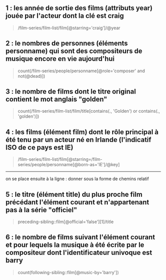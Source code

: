 ## 1 : les année de sortie des films (attributs year) jouée par l'acteur dont la clé est craig

>    /film-series/film-list/film[@starring='craig']/@year

## 2 : le nombres de personnes (éléments personname) qui sont des compositeurs de musique encore en vie aujourd'hui

>    count(/film-series/people/personname[@role='composer' and not(@dead)])

## 3 : le nombre de films dont le titre original contient le mot anglais "golden"

>    count(/film-series/film-list/film/title[contains(., 'Golden') or contains(., 'golden')])

## 4 : les films (élément film) dont le rôle principal à été tenu par un acteur né en Irlande (l'indicatif ISO de ce pays est IE)

>    /film-series/film-list/film[@starring=/film-series/people/personname[@born-as='IE']/@key]

---

on se place ensuite à la ligne : <film year="1985" starring="moore" after="fleming" music-by="barry">
donner sous la forme de chemins relatif

## 5 : le titre (élément title) du plus proche film précédant l'élément courant et n'appartenant pas à la série "officiel"

>    preceding-sibling::film[@official='false'][1]/title

## 6 : le nombre de films suivant l'élément courant et pour lequels la musique à été écrite par le compositeur dont l'identificateur univoque est barry

>    count(following-sibling::film[@music-by='barry'])
